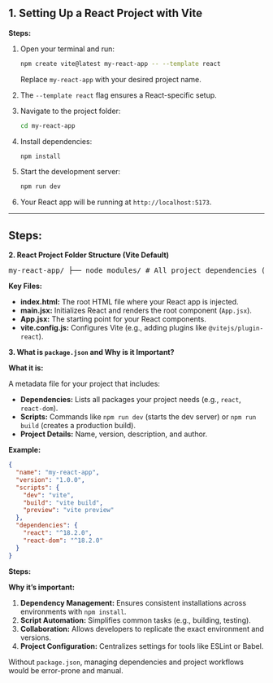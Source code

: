 ## 1. **Setting Up a React Project with Vite**

**Steps:**

1.  Open your terminal and run:

    ```bash
    npm create vite@latest my-react-app -- --template react
    ```

    Replace `my-react-app` with your desired project name.

2.  The `--template react` flag ensures a React-specific setup.

3.  Navigate to the project folder:

    ```bash
    cd my-react-app
    ```

4.  Install dependencies:

    ```bash
    npm install
    ```

5.  Start the development server:

    ```bash
    npm run dev
    ```

6.  Your React app will be running at `http://localhost:5173`.

---

## Steps:

**2. React Project Folder Structure (Vite Default)**

<pre>
my-react-app/ ├── node_modules/ # All project dependencies (auto-generated) ├── public/ # Static assets (e.g., favicon.ico) ├── src/ # Source code │ ├── assets/ # Images, fonts, etc. │ ├── App.jsx # Root React component │ ├── App.css # Styles for App.jsx │ ├── main.jsx # Entry point (mounts React to the DOM) │ └── index.css # Global styles ├── .gitignore # Files/folders ignored by Git ├── index.html # HTML template (where React mounts) ├── package.json # Project metadata and dependencies ├── package-lock.json # Exact dependency versions └── vite.config.js # Vite configuration (e.g., plugins, build settings) ``` </pre>

**Key Files:**

- **index.html:** The root HTML file where your React app is injected.
- **main.jsx:** Initializes React and renders the root component (`App.jsx`).
- **App.jsx:** The starting point for your React components.
- **vite.config.js:** Configures Vite (e.g., adding plugins like `@vitejs/plugin-react`).

**3. What is `package.json` and Why is it Important?**

**What it is:**

A metadata file for your project that includes:

- **Dependencies:** Lists all packages your project needs (e.g., `react`, `react-dom`).
- **Scripts:** Commands like `npm run dev` (starts the dev server) or `npm run build` (creates a production build).
- **Project Details:** Name, version, description, and author.

**Example:**

```json
{
  "name": "my-react-app",
  "version": "1.0.0",
  "scripts": {
    "dev": "vite",
    "build": "vite build",
    "preview": "vite preview"
  },
  "dependencies": {
    "react": "^18.2.0",
    "react-dom": "^18.2.0"
  }
}
```

**Steps:**

**Why it’s important:**

1. **Dependency Management:** Ensures consistent installations across environments with `npm install`.
2. **Script Automation:** Simplifies common tasks (e.g., building, testing).
3. **Collaboration:** Allows developers to replicate the exact environment and versions.
4. **Project Configuration:** Centralizes settings for tools like ESLint or Babel.

Without `package.json`, managing dependencies and project workflows would be error-prone and manual.
